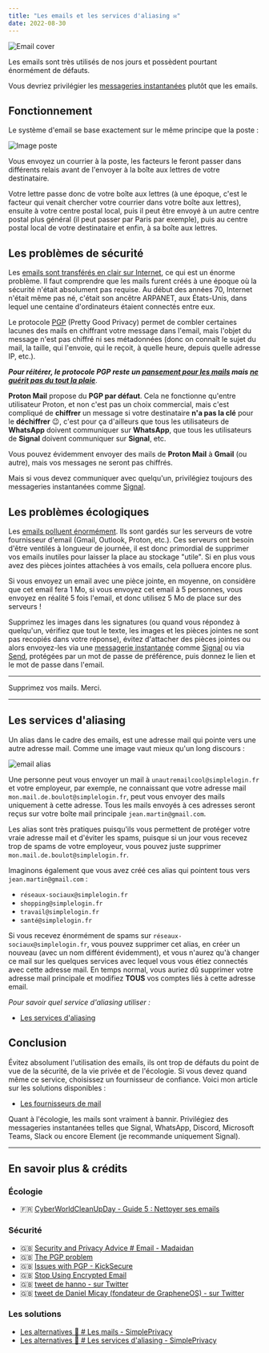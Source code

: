 ```yaml
---
title: "Les emails et les services d'aliasing ✉️"
date: 2022-08-30
---
```


![Email cover](/emails/mail-cover.jpg)

Les emails sont très utilisés de nos jours et possèdent pourtant énormément de défauts.

Vous devriez privilégier les [messageries instantanées](/basiques/instant-messengers) plutôt que les emails.

## Fonctionnement

Le système d'email se base exactement sur le même principe que la poste :

![Image poste](/instant-messengers/mail-exemple.png#center)

Vous envoyez un courrier à la poste, les facteurs le feront passer dans différents relais avant de l'envoyer à la boîte aux lettres de votre destinataire.

Votre lettre passe donc de votre boîte aux lettres (à une époque, c'est le facteur qui venait chercher votre courrier dans votre boîte aux lettres), ensuite à votre centre postal local, puis il peut être envoyé à un autre centre postal plus général (il peut passer par Paris par exemple), puis au centre postal local de votre destinataire et enfin, à sa boîte aux lettres.

## Les problèmes de sécurité

Les [emails sont transférés en clair sur Internet](https://latacora.micro.blog/2020/02/19/stop-using-encrypted.html), ce qui est un énorme problème. Il faut comprendre que les mails furent créés à une époque où la sécurité n'était absolument pas requise. Au début des années 70, Internet n'était même pas né, c'était son ancêtre ARPANET, aux États-Unis, dans lequel une centaine d'ordinateurs étaient connectés entre eux.

Le protocole [PGP](https://fr.wikipedia.org/wiki/Pretty_Good_Privacy) (Pretty Good Privacy) permet de combler certaines lacunes des mails en chiffrant votre message dans l'email, mais l'objet du message n'est pas chiffré ni ses métadonnées (donc on connaît le sujet du mail, la taille, qui l'envoie, qui le reçoit, à quelle heure, depuis quelle adresse IP, etc.).

***Pour réitérer, le protocole PGP reste un [pansement pour les mails](https://twitter.com/DanielMicay/status/1145264664315604992) mais [ne guérit pas du tout la plaie](https://latacora.micro.blog/2019/07/16/the-pgp-problem.html)***.

**Proton Mail** propose du **PGP par défaut**. Cela ne fonctionne qu'entre utilisateur Proton, et non c'est pas un choix commercial, mais c'est compliqué de **chiffrer** un message si votre destinataire **n'a pas la clé** pour le **déchiffrer** 😉️, c'est pour ça d'ailleurs que tous les utilisateurs de **WhatsApp** doivent communiquer sur **WhatsApp**, que tous les utilisateurs de **Signal** doivent communiquer sur **Signal**, etc.

Vous pouvez évidemment envoyer des mails de **Proton Mail** à **Gmail** (ou autre), mais vos messages ne seront pas chiffrés.

Mais si vous devez communiquer avec quelqu'un, privilégiez toujours des messageries instantanées comme [Signal](/basiques/instant-messengers/#signal).

## Les problèmes écologiques

Les [emails polluent énormément](https://cyberworldcleanupday.fr/fichiers/CWCUD-2022-Guide-5-Nettoyer-ses-e-mails-1.pdf). Ils sont gardés sur les serveurs de votre fournisseur d'email (Gmail, Outlook, Proton, etc.). Ces serveurs ont besoin d'être ventilés à longueur de journée, il est donc primordial de supprimer vos emails inutiles pour laisser la place au stockage "utile". Si en plus vous avez des pièces jointes attachées à vos emails, cela polluera encore plus.

Si vous envoyez un email avec une pièce jointe, en moyenne, on considère que cet email fera 1 Mo, si vous envoyez cet email à 5 personnes, vous envoyez en réalité 5 fois l'email, et donc utilisez 5 Mo de place sur des serveurs !

Supprimez les images dans les signatures (ou quand vous répondez à quelqu'un, vérifiez que tout le texte, les images et les pièces jointes ne sont pas recopiés dans votre réponse), évitez d'attacher des pièces jointes ou alors envoyez-les via une [messagerie instantanée](/basiques/instant-messengers) comme [Signal](/basiques/instant-messengers/#signal) ou via [Send](https://send.vis.ee/), protégées par un mot de passe de préférence, puis donnez le lien et le mot de passe dans l'email.

---

Supprimez vos mails. Merci.

---

## Les services d'aliasing

Un alias dans le cadre des emails, est une adresse mail qui pointe vers une autre adresse mail. Comme une image vaut mieux qu'un long discours :

![email alias](/emails/mail-alias.png#center)

Une personne peut vous envoyer un mail à `unautremailcool@simplelogin.fr` et votre employeur, par exemple, ne connaissant que votre adresse mail `mon.mail.de.boulot@simplelogin.fr`, peut vous envoyer des mails uniquement à cette adresse. Tous les mails envoyés à ces adresses seront reçus sur votre boîte mail principale `jean.martin@gmail.com`.

Les alias sont très pratiques puisqu'ils vous permettent de protéger votre vraie adresse mail et d'éviter les spams, puisque si un jour vous recevez trop de spams de votre employeur, vous pouvez juste supprimer `mon.mail.de.boulot@simplelogin.fr`.

Imaginons également que vous avez créé ces alias qui pointent tous vers `jean.martin@gmail.com` :

- `réseaux-sociaux@simplelogin.fr`
- `shopping@simplelogin.fr`
- `travail@simplelogin.fr`
- `santé@simplelogin.fr`

Si vous recevez énormément de spams sur `réseaux-sociaux@simplelogin.fr`, vous pouvez supprimer cet alias, en créer un nouveau (avec un nom différent évidemment), et vous n'aurez qu'à changer ce mail sur les quelques services avec lequel vous vous étiez connectés avec cette adresse mail.
En temps normal, vous auriez dû supprimer votre adresse mail principale et modifiez **TOUS** vos comptes liés à cette adresse email.

*Pour savoir quel service d'aliasing utiliser :*

- [Les services d'aliasing](/alternatives/providers/#les-services-daliasing)

## Conclusion

Évitez absolument l'utilisation des emails, ils ont trop de défauts du point de vue de la sécurité, de la vie privée et de l'écologie. Si vous devez quand même ce service, choisissez un fournisseur de confiance. Voici mon article sur les solutions disponibles :

- [Les fournisseurs de mail](/alternatives/providers/#les-mails)

Quant à l'écologie, les mails sont vraiment à bannir. Privilégiez des messageries instantanées telles que Signal, WhatsApp, Discord, Microsoft Teams, Slack ou encore Element (je recommande uniquement Signal).

---

## En savoir plus & crédits

### Écologie

- 🇫🇷️ [CyberWorldCleanUpDay - Guide 5 : Nettoyer ses emails](https://cyberworldcleanupday.fr/fichiers/CWCUD-2022-Guide-5-Nettoyer-ses-e-mails-1.pdf)

### Sécurité

- 🇬🇧️ [Security and Privacy Advice # Email - Madaidan](https://madaidans-insecurities.github.io/security-privacy-advice.html#email)
- 🇬🇧️ [The PGP problem](https://latacora.micro.blog/2019/07/16/the-pgp-problem.html)
- 🇬🇧️ [Issues with PGP - KickSecure](https://www.kicksecure.com/wiki/OpenPGP#Issues_with_PGP)
- 🇬🇧️ [Stop Using Encrypted Email](https://latacora.singles/2020/02/19/stop-using-encrypted.html)
- 🇬🇧️ [tweet de hanno - sur Twitter](https://twitter.com/hanno/status/1145597144373575680)
- 🇬🇧️ [tweet de Daniel Micay (fondateur de GrapheneOS) - sur Twitter](https://twitter.com/DanielMicay/status/1145264664315604992)

### Les solutions

- [Les alternatives 📨️ # Les mails - SimplePrivacy](/alternatives/providers#les-mails)
- [Les alternatives 📨️ # Les services d'aliasing - SimplePrivacy](/alternatives/providers#les-services-daliasing)
